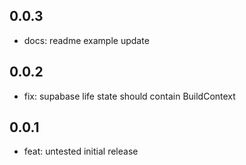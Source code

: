 ## 0.0.3

- docs: readme example update

## 0.0.2

- fix: supabase life state should contain BuildContext

## 0.0.1

- feat: untested initial release
